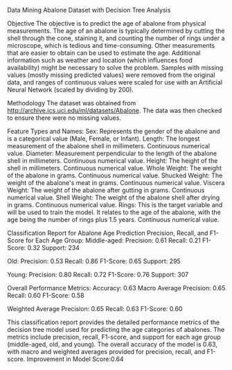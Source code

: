 Data Mining Abalone Dataset with Decision Tree Analysis

Objective The objective is to predict the age of abalone from physical measurements. The age of an abalone is typically determined by cutting the shell through the cone, staining it, and counting the number of rings under a microscope, which is tedious and time-consuming. Other measurements that are easier to obtain can be used to estimate the age. Additional information such as weather and location (which influences food availability) might be necessary to solve the problem. Samples with missing values (mostly missing predicted values) were removed from the original data, and ranges of continuous values were scaled for use with an Artificial Neural Network (scaled by dividing by 200).

Methodology The dataset was obtained from http://archive.ics.uci.edu/ml/datasets/Abalone. The data was then checked to ensure there were no missing values.

Feature Types and Names: Sex: Represents the gender of the abalone and is a categorical value (Male, Female, or Infant). Length: The longest measurement of the abalone shell in millimeters. Continuous numerical value. Diameter: Measurement perpendicular to the length of the abalone shell in millimeters. Continuous numerical value. Height: The height of the shell in millimeters. Continuous numerical value. Whole Weight: The weight of the abalone in grams. Continuous numerical value. Shucked Weight: The weight of the abalone's meat in grams. Continuous numerical value. Viscera Weight: The weight of the abalone after gutting in grams. Continuous numerical value. Shell Weight: The weight of the abalone shell after drying in grams. Continuous numerical value. Rings: This is the target variable and will be used to train the model. It relates to the age of the abalone, with the age being the number of rings plus 1.5 years. Continuous numerical value.

Classification Report for Abalone Age Prediction Precision, Recall, and F1-Score for Each Age Group: Middle-aged: Precision: 0.61 Recall: 0.21 F1-Score: 0.32 Support: 234

Old: Precision: 0.53 Recall: 0.86 F1-Score: 0.65 Support: 295

Young: Precision: 0.80 Recall: 0.72 F1-Score: 0.76 Support: 307

Overall Performance Metrics: Accuracy: 0.63 Macro Average Precision: 0.65 Recall: 0.60 F1-Score: 0.58

Weighted Average Precision: 0.65 Recall: 0.63 F1-Score: 0.60

This classification report provides the detailed performance metrics of the decision tree model used for predicting the age categories of abalones. The metrics include precision, recall, F1-score, and support for each age group (middle-aged, old, and young). The overall accuracy of the model is 0.63, with macro and weighted averages provided for precision, recall, and F1-score. Improvement in Model Score:0.64
